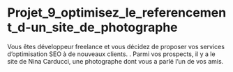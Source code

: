 # Projet_9_optimisez_le_referencement_d-un_site_de_photographe
Vous êtes développeur freelance et vous décidez de proposer vos services d’optimisation SEO à de nouveaux clients. . Parmi vos prospects, il y a le site de Nina Carducci, une photographe dont vous a parlé l’un de vos amis.
